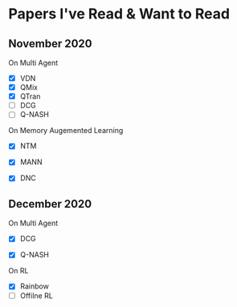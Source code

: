 # Papers I've Read & Want to Read

## November 2020

On Multi Agent
- [X] VDN
- [X] QMix
- [X] QTran
- [ ] DCG
- [ ] Q-NASH

On Memory Augemented Learning
- [X] NTM
- [X] MANN
- [X] DNC


## December 2020

On Multi Agent
- [X] DCG
- [X] Q-NASH


On RL

- [X] Rainbow
- [ ] Offilne RL
